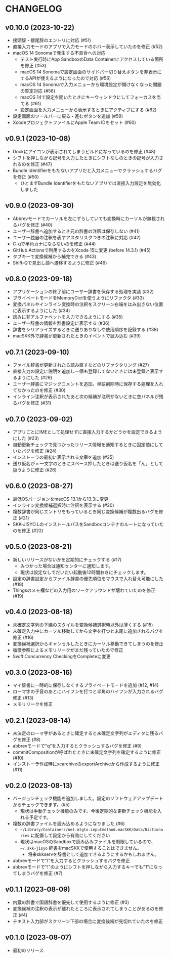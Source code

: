 # CHANGELOG

## v0.10.0 (2023-10-22)

- 接頭辞・接尾辞のエントリに対応 (#51)
- 直接入力モードのアプリで入力モードのホバー表示していたのを修正 (#52)
- macOS 14 Sonomaで発生する不具合への対応
  - テスト実行時にApp SandboxのData Containerにアクセスしている箇所を修正 (#53)
  - macOS 14 Sonomaで設定画面のサイドバー切り替えボタンを非表示にするAPIが使えるようになったので対応 (#56)
  - macOS 14 Sonomaで入力メニューから環境設定が開けなくなった問題の暫定対応 (#58)
  - macOS 14で設定を開いたときにキーウィンドウにしてフォーカスを当てる (#61)
  - 設定画面を入力メニューから表示するときにアクティブにする (#62)
- 設定画面のツールバーに戻る・進むボタンを追加 (#59)
- XcodeプロジェクトファイルにApple Team IDをセット (#60)

## v0.9.1 (2023-10-08)

- Dockにアイコンが表示されてしまうビルドになっているのを修正 (#48)
- シフトを押しながら記号を入力したときにシフトなしのときの記号が入力されるのを修正 (#47)
- Bundle Identifierをもたないアプリだと入力メニューでクラッシュするバグを修正 (#50)
  - ひとまずBundle Identifierをもたないアプリでは直接入力設定を無効化しました

## v0.9.0 (2023-09-30)

- Abbrevモードでカーソルを左にずらしていても変換時にカーソルが無視されるバグを修正 (#40)
- ユーザー辞書へ追加するとき元の辞書の注釈は保存しない (#41)
- ユーザー独自の注釈を表すアスタリスクつきの注釈に対応 (#42)
- C-qで半角カナにならないのを修正 (#44)
- GitHub Actionsで利用するのをXcode 15に変更 (before 14.3.1) (#45)
- タブキーで変換候補から補完できる (#43)
- Shift-Qで見出し語へ遷移するように修正 (#46)

## v0.8.0 (2023-09-18)

- アプリケーションの終了前にユーザー辞書を保存する処理を実装  (#32)
- プライベートモードをMemoryDictを使うようにリファクタ (#33)
- 変換パネルやインライン変換時の注釈をスクリーン右端をはみ出さない位置に表示するようにした (#34)
- 読みに非アルファベットを入力できるようにする (#35)
- ユーザー辞書の情報を辞書設定に表示する (#36)
- 辞書をシリアライズするときに送りありなしや使用順序を記録する (#38)
- macSKK外で辞書が更新されたときのイベントで読み込む (#39)

## v0.7.1 (2023-09-10)

- ファイル辞書が更新されたら読み直すなどのリファクタリング (#27)
- 直接入力の設定に説明を追加し一個も登録してないときには未登録と表示するようにした (#29)
- ユーザー辞書にマジックコメントを追加。単語削除時に保存する処理を入れてなかったのを修正 (#30)
- インライン注釈が表示されたあと次の候補が注釈がないときに空パネルが残るバグを修正 (#31)

## v0.7.0 (2023-09-02)

- アプリごとにIMEとして処理せずに直接入力するかどうかを設定できるようにした (#23)
- 自動更新チェックで見つかったリリース情報を通知するときに固定値にしていたバグを修正 (#24)
- インストーラの最初に表示される文章を追加 (#25)
- 送り仮名が `n` 一文字のときにスペース押したときは送り仮名を「ん」として扱うように修正 (#26)

## v0.6.0 (2023-08-27)

- 最低OSバージョンをmacOS 13.1から13.3に変更
- インライン変換候補選択時に注釈を表示する (#20)
- 複数辞書が同じエントリをもっているとき同じ変換候補が複数出るバグを修正 (#21)
- SKK-JISYO.LのインストールパスをSandboxコンテナのルートになっていたのを修正 (#22)

## v0.5.0 (2023-08-21)

- 新しいリリースがないかを定期的にチェックする (#17)
  - みつかった場合は通知センターに通知します。
  - 現状は設定なしでだいたい起動後12時間おきにチェックします。
- 設定の辞書設定からファイル辞書の優先順位をマウスで入れ替え可能にした (#18)
- Thingsのメモ欄などの入力用のワークアラウンドが壊れていたのを修正 (#19)

## v0.4.0 (2023-08-18)

- 未確定文字列の下線のスタイルを変換候補選択時以外は薄くする (#15)
- 未確定入力中にカーソル移動してから文字を打つと末尾に追加されるバグを修正 (#16)
- 変換候補選択からキャンセルしたときにカーソル移動できてしまうのを修正
- 循環参照によるメモリリークがまだ残っていたので修正
- Swift Concurrency CheckingをCompleteに変更

## v0.3.0 (2023-08-16)

- マイ辞書に一時的に保存しなくするプライベートモードを追加 (#12, #14)
- ローマ字の子音のあとにハイフンを打つと半角のハイフンが入力されるバグ修正 (#13)
- メモリリークを修正

## v0.2.1 (2023-08-14)

- 未決定のローマ字があるときに確定すると未確定文字列がエディタに残るバグを修正 (#8)
- abbrevモードで"q"を入力するとクラッシュするバグを修正 (#9)
- commitCompositionが呼ばれたときに未確定文字列を確定するように修正 (#10)
- インストーラ作成時にxcarchiveのexportArchiveから作成するように修正 (#11)

## v0.2.0 (2023-08-13)

- バージョンチェック機能を追加しました。設定のソフトウェアアップデートからチェックできます。(#5)
  - 現状は手動チェック機能のみです。今後定期的な更新チェック機能を入れる予定です。
- 複数の辞書ファイルを読み込めるようになりました (#6)
  - `~/Library/Containers/net.mtgto.inputmethod.macSKK/Data/Dictionaries` に配置して設定から有効にしてください
  - 現状はmacOSのSandboxで読み込みファイルを制限しているので、 `~/.skk-jisyo` 辞書をmacSKKで使用することはできません。
    - 将来skkservを辞書として追加できるようにするかもしれません。
- abbrevモードで"l"を入力するとクラッシュするバグを修正
- abbrevモードで"!"のようにシフトを押しながら入力するキーでも"1"になってしまうバグを修正 (#7)

## v0.1.1 (2023-08-09)

- 内蔵の辞書で国語辞書を優先して使用するように修正 (#3)
- 変換候補の注釈の表示が離れたところに表示されてしまうことがあるのを修正 (#4)
- テキスト入力部がスクリーン下部の場合に変換候補が見切れていたのを修正

## v0.1.0 (2023-08-07)

- 最初のリリース

